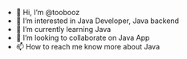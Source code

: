 - 👋 Hi, I’m @toobooz
- 👀 I’m interested in Java Developer, Java backend
- 🌱 I’m currently learning Java
- 💞️ I’m looking to collaborate on Java App
- 📫 How to reach me know more about Java

<!---
toobooz/toobooz is a ✨ special ✨ repository because its `README.md` (this file) appears on your GitHub profile.
You can click the Preview link to take a look at your changes.
--->
